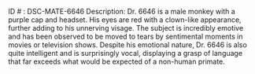 ID # : DSC-MATE-6646
Description: Dr. 6646 is a male monkey with a purple cap and headset. His eyes are red with a clown-like appearance, further adding to his unnerving visage. The subject is incredibly emotive and has been observed to be moved to tears by sentimental moments in movies or television shows. Despite his emotional nature, Dr. 6646 is also quite intelligent and is surprisingly vocal, displaying a grasp of language that far exceeds what would be expected of a non-human primate.